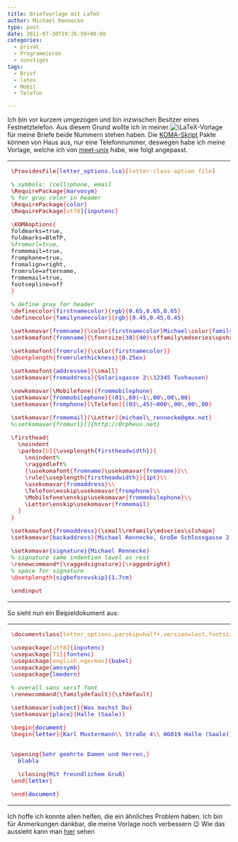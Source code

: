 ```yaml
---
title: Briefvorlage mit LaTeX
author: Michael Rennecke
type: post
date: 2011-07-30T19:26:59+00:00
categories:
  - privat
  - Programmieren
  - sonstiges
tags:
  - Brief
  - latex
  - Mobil
  - Telefon

---
```

Ich bin vor kurzem umgezogen und bin inzwischen Besitzer eines Festnetztelefon. Aus diesem Grund wollte ich in meiner <img src='http://s0.wp.com/latex.php?latex=%5CLaTeX&#038;bg=ffffff&#038;fg=000000&#038;s=0' alt='\LaTeX' title='\LaTeX' class='latex' />-Vorlage für meine Briefe beide Nummern stehen haben. Die [KOMA-Skript][1] Pakte können von Haus aus, nur eine Telefonnummer, deswegen habe ich meine Vorlage, welche ich von [meet-unix][2] habe, wie folgt angepasst. 

<div class="wp_syntax">
  <table>
    <tr>
      <td class="code">
        <pre class="latex" style="font-family:monospace;"><span style="color: #800000; font-weight: normal;">\ProvidesFile</span><span style="color: #E02020; ">{</span><span style="color: #2020C0; font-weight: normal;">letter_options.lco</span><span style="color: #E02020; ">}[</span><span style="color: #C08020; font-weight: normal;">letter-class-option file</span><span style="color: #E02020; ">]</span>
&nbsp;
<span style="color: #2C922C; font-style: italic;">% symbols: (cell)phone, email</span>
<span style="color: #800000; font-weight: normal;">\RequirePackage</span><span style="color: #E02020; ">{</span><span style="color: #2020C0; font-weight: normal;">marvosym</span><span style="color: #E02020; ">}</span> 
<span style="color: #2C922C; font-style: italic;">% for gray color in header</span>
<span style="color: #800000; font-weight: normal;">\RequirePackage</span><span style="color: #E02020; ">{</span><span style="color: #2020C0; font-weight: normal;">color<span style="color: #E02020; ">}</span>
<span style="color: #800000; font-weight: normal;">\RequirePackage</span><span style="color: #E02020; ">[</span><span style="color: #C08020; font-weight: normal;">utf8</span>]{inputenc</span><span style="color: #E02020; ">}</span>
&nbsp;
<span style="color: #E02020; ">\</span><span style="color: #800000;">KOMAoptions</span><span style="color: #E02020; ">{</span>
foldmarks=true,
foldmarks=BlmTP,
<span style="color: #2C922C; font-style: italic;">%fromurl=true,</span>
fromemail=true,
fromphone=true,
fromalign=right,
fromrule=aftername,
fromemail=true,
footsepline=off
<span style="color: #E02020; ">}</span>
&nbsp;
<span style="color: #2C922C; font-style: italic;">% define gray for header</span>
<span style="color: #E02020; ">\</span><span style="color: #800000;">definecolor</span><span style="color: #E02020; ">{</span><span style="color: #2020C0; font-weight: normal;">firstnamecolor<span style="color: #E02020; ">}{</span>rgb<span style="color: #E02020; ">}{</span>0.65,0.65,0.65<span style="color: #E02020; ">}</span>
<span style="color: #E02020; ">\</span><span style="color: #800000;">definecolor</span><span style="color: #E02020; ">{</span>familynamecolor<span style="color: #E02020; ">}{</span>rgb<span style="color: #E02020; ">}{</span>0.45,0.45,0.45<span style="color: #E02020; ">}</span>
&nbsp;
<span style="color: #800000; font-weight: normal;">\setkomavar</span><span style="color: #E02020; ">{</span>fromname<span style="color: #E02020; ">}{\</span><span style="color: #800000;">color</span><span style="color: #E02020; ">{</span>firstnamecolor<span style="color: #E02020; ">}</span>Michael<span style="color: #E02020; ">\</span><span style="color: #800000;">color</span><span style="color: #E02020; ">{</span>familynamecolor<span style="color: #E02020; ">}</span>Rennecke<span style="color: #E02020; ">}</span>
<span style="color: #800000; font-weight: normal;">\setkomafont</span><span style="color: #E02020; ">{</span>fromname<span style="color: #E02020; ">}{</span><span style="color: #800000; font-weight: normal;">\fontsize</span><span style="color: #E02020; ">{</span>38<span style="color: #E02020; ">}{</span>40<span style="color: #E02020; ">}\</span><span style="color: #800000;">sffamily</span><span style="color: #800000; font-weight: normal;">\mdseries</span><span style="color: #800000; font-weight: normal;">\upshape</span><span style="color: #E02020; ">}</span>
&nbsp;
<span style="color: #800000; font-weight: normal;">\setkomafont</span><span style="color: #E02020; ">{</span>fromrule<span style="color: #E02020; ">}{\</span><span style="color: #800000;">color</span><span style="color: #E02020; ">{</span>firstnamecolor<span style="color: #E02020; ">}}</span>
<span style="color: #E00000; font-weight: normal;">\@setplength</span><span style="color: #E02020; ">{</span>fromrulethickness<span style="color: #E02020; ">}{</span>0.25ex<span style="color: #E02020; ">}</span>
&nbsp;
<span style="color: #800000; font-weight: normal;">\setkomafont</span><span style="color: #E02020; ">{</span>addressee<span style="color: #E02020; ">}{</span><span style="color: #800000; font-weight: normal;">\small</span><span style="color: #E02020; ">}</span>
<span style="color: #800000; font-weight: normal;">\setkomavar</span><span style="color: #E02020; ">{</span>fromaddress<span style="color: #E02020; ">}{</span>Solarisgasse 2<span style="color: #E02020; ">\\</span>12345 Tuxhausen<span style="color: #E02020; ">}</span>
&nbsp;
<span style="color: #800000; font-weight: normal;">\newkomavar</span><span style="color: #E02020; ">[</span><span style="color: #C08020; font-weight: normal;"><span style="color: #800000; font-weight: normal;">\Mobilefone</span></span><span style="color: #E02020; ">]{</span>frommobilephone<span style="color: #E02020; ">}</span> 
<span style="color: #800000; font-weight: normal;">\setkomavar</span><span style="color: #E02020; ">{</span>frommobilephone<span style="color: #E02020; ">}{</span>(01<span style="color: #E02020; ">\</span>,60)~1<span style="color: #E02020; ">\</span>,00<span style="color: #E02020; ">\</span>,00<span style="color: #E02020; ">\</span>,00<span style="color: #E02020; ">}</span>
<span style="color: #800000; font-weight: normal;">\setkomavar</span><span style="color: #E02020; ">{</span>fromphone<span style="color: #E02020; ">}[</span><span style="color: #C08020; font-weight: normal;"><span style="color: #800000; font-weight: normal;">\Telefon</span></span><span style="color: #E02020; ">]{</span>(03<span style="color: #E02020; ">\</span>,45)~000<span style="color: #E02020; ">\</span>,00<span style="color: #E02020; ">\</span>,00<span style="color: #E02020; ">\</span>,00<span style="color: #E02020; ">}</span>
&nbsp;
<span style="color: #800000; font-weight: normal;">\setkomavar</span><span style="color: #E02020; ">{</span>fromemail<span style="color: #E02020; ">}[</span><span style="color: #C08020; font-weight: normal;"><span style="color: #800000; font-weight: normal;">\Letter</span></span><span style="color: #E02020; ">]{</span>michael<span style="color: #800000; font-weight: normal;">\_</span>rennecke@gmx.net</span><span style="color: #E02020; ">}</span>
<span style="color: #2C922C; font-style: italic;">%\setkomavar{fromurl}[]{http://0rpheus.net}</span>
&nbsp;
<span style="color: #800000; font-weight: normal;">\firsthead</span><span style="color: #E02020; ">{</span><span style="color: #2020C0; font-weight: normal;">
  <span style="color: #800000; font-weight: normal;">\noindent</span>
  <span style="color: #E02020; ">\</span><span style="color: #800000;">parbox</span><span style="color: #E02020; ">[</span><span style="color: #C08020; font-weight: normal;">b</span><span style="color: #E02020; ">]{</span><span style="color: #800000; font-weight: normal;">\useplength</span>{firstheadwidth}</span><span style="color: #E02020; ">}{</span>
    <span style="color: #800000; font-weight: normal;">\noindent</span><span style="color: #2C922C; font-style: italic;">%</span>
    <span style="color: #E02020; ">\</span><span style="color: #800000;">raggedleft</span><span style="color: #2C922C; font-style: italic;">%</span>
    <span style="color: #E02020; ">{</span><span style="color: #2020C0; font-weight: normal;"><span style="color: #800000; font-weight: normal;">\usekomafont</span><span style="color: #E02020; ">{</span>fromname<span style="color: #E02020; ">}</span><span style="color: #800000; font-weight: normal;">\usekomavar</span><span style="color: #E02020; ">{</span>fromname<span style="color: #E02020; ">}}\\</span>
    <span style="color: #E02020; ">\</span><span style="color: #800000;">rule</span><span style="color: #E02020; ">{</span><span style="color: #800000; font-weight: normal;">\useplength</span><span style="color: #E02020; ">{</span>firstheadwidth<span style="color: #E02020; ">}}{</span>1pt<span style="color: #E02020; ">}\\</span>
    <span style="color: #800000; font-weight: normal;">\usekomavar</span><span style="color: #E02020; ">{</span>fromaddress<span style="color: #E02020; ">}\\</span>
    <span style="color: #800000; font-weight: normal;">\Telefon</span><span style="color: #800000; font-weight: normal;">\enskip</span><span style="color: #800000; font-weight: normal;">\usekomavar</span><span style="color: #E02020; ">{</span>fromphone<span style="color: #E02020; ">}\\</span>
    <span style="color: #800000; font-weight: normal;">\Mobilefone</span><span style="color: #800000; font-weight: normal;">\enskip</span><span style="color: #800000; font-weight: normal;">\usekomavar</span><span style="color: #E02020; ">{</span>frommobilephone<span style="color: #E02020; ">}\\</span>
    <span style="color: #800000; font-weight: normal;">\Letter</span><span style="color: #800000; font-weight: normal;">\enskip</span><span style="color: #800000; font-weight: normal;">\usekomavar</span><span style="color: #E02020; ">{</span>fromemail<span style="color: #E02020; ">}</span>
  <span style="color: #E02020; ">}</span>
<span style="color: #E02020; ">}</span>
&nbsp;
<span style="color: #800000; font-weight: normal;">\setkomafont</span><span style="color: #E02020; ">{</span>fromaddress<span style="color: #E02020; ">}{</span><span style="color: #800000; font-weight: normal;">\small</span><span style="color: #800000; font-weight: normal;">\rmfamily</span><span style="color: #800000; font-weight: normal;">\mdseries</span><span style="color: #800000; font-weight: normal;">\slshape</span><span style="color: #E02020; ">}</span>
<span style="color: #800000; font-weight: normal;">\setkomavar</span><span style="color: #E02020; ">{</span>backaddress<span style="color: #E02020; ">}{</span>Michael Rennecke, Große Schlossgasse 2, 06108 Halle (Saale)<span style="color: #E02020; ">}</span>
&nbsp;
<span style="color: #800000; font-weight: normal;">\setkomavar</span>{signature}{Michael Rennecke</span><span style="color: #E02020; ">}</span>
<span style="color: #2C922C; font-style: italic;">% signature same indention level as rest</span>
<span style="color: #E02020; ">\</span><span style="color: #800000;">renewcommand</span>*<span style="color: #E02020; ">{</span><span style="color: #2020C0; font-weight: normal;"><span style="color: #800000; font-weight: normal;">\raggedsignature</span><span style="color: #E02020; ">}{\</span><span style="color: #800000;">raggedright</span></span><span style="color: #E02020; ">}</span>
<span style="color: #2C922C; font-style: italic;">% space for signature</span>
<span style="color: #E00000; font-weight: normal;">\@setplength</span><span style="color: #E02020; ">{</span><span style="color: #2020C0; font-weight: normal;">sigbeforevskip}{1.7cm</span><span style="color: #E02020; ">}</span>
&nbsp;
<span style="color: #800000; font-weight: normal;">\endinput</span></pre>
      </td>
    </tr>
  </table>
</div>

So sieht nun ein Beipieldokument aus: 

<div class="wp_syntax">
  <table>
    <tr>
      <td class="code">
        <pre class="latex" style="font-family:monospace;"><span style="color: #E02020; ">\</span><span style="color: #800000;">documentclass</span><span style="color: #E02020; ">[</span><span style="color: #C08020; font-weight: normal;">letter_options,parskip=half+,version=last,fontsize=11pt,DIV=11,BCOR=10mm, DIN</span><span style="color: #E02020; ">]{</span><span style="color: #2020C0; font-weight: normal;">scrlttr2<span style="color: #E02020; ">}</span>
&nbsp;
<span style="color: #E02020; ">\</span><span style="color: #800000;">usepackage</span><span style="color: #E02020; ">[</span><span style="color: #C08020; font-weight: normal;">utf8</span><span style="color: #E02020; ">]{</span>inputenc<span style="color: #E02020; ">}</span>
<span style="color: #E02020; ">\</span><span style="color: #800000;">usepackage</span><span style="color: #E02020; ">[</span><span style="color: #C08020; font-weight: normal;">T1</span><span style="color: #E02020; ">]{</span>fontenc<span style="color: #E02020; ">}</span>
<span style="color: #E02020; ">\</span><span style="color: #800000;">usepackage</span><span style="color: #E02020; ">[</span><span style="color: #C08020; font-weight: normal;">english,ngerman</span><span style="color: #E02020; ">]{</span>babel<span style="color: #E02020; ">}</span>
<span style="color: #E02020; ">\</span><span style="color: #800000;">usepackage</span><span style="color: #E02020; ">{</span>amssymb<span style="color: #E02020; ">}</span>
<span style="color: #E02020; ">\</span><span style="color: #800000;">usepackage</span>{lmodern</span><span style="color: #E02020; ">}</span>
&nbsp;
<span style="color: #2C922C; font-style: italic;">% overall sans serif font</span>
<span style="color: #E02020; ">\</span><span style="color: #800000;">renewcommand</span><span style="color: #E02020; ">{</span><span style="color: #2020C0; font-weight: normal;"><span style="color: #800000; font-weight: normal;">\familydefault</span><span style="color: #E02020; ">}{</span><span style="color: #800000; font-weight: normal;">\sfdefault</span><span style="color: #E02020; ">}</span>
&nbsp;
<span style="color: #800000; font-weight: normal;">\setkomavar</span><span style="color: #E02020; ">{</span>subject<span style="color: #E02020; ">}{</span>Was machst Du<span style="color: #E02020; ">}</span>
<span style="color: #800000; font-weight: normal;">\setkomavar</span><span style="color: #E02020; ">{</span>place<span style="color: #E02020; ">}{</span>Halle (Saale)<span style="color: #E02020; ">}</span>
&nbsp;
<span style="color: #C00000; font-weight: normal;">\begin</span><span style="color: #E02020; ">{</span><span style="color: #0000D0; font-weight: normal;">document</span><span style="color: #E02020; ">}</span>
<span style="color: #C00000; font-weight: normal;">\begin</span><span style="color: #E02020; ">{</span><span style="color: #0000D0; font-weight: normal;">letter</span><span style="color: #E02020; ">}{</span>Karl Mustermann<span style="color: #E02020; ">\\</span> Straße 4<span style="color: #E02020; ">\\</span> 06019 Halle (Saale)<span style="color: #E02020; ">}</span>
&nbsp;
&nbsp;
<span style="color: #800000; font-weight: normal;">\opening</span><span style="color: #E02020; ">{</span>Sehr geehrte Damen und Herren,<span style="color: #E02020; ">}</span>
  blabla
&nbsp;
  <span style="color: #800000; font-weight: normal;">\closing</span><span style="color: #E02020; ">{</span>Mit freundlichem Gruß<span style="color: #E02020; ">}</span>
<span style="color: #C00000; font-weight: normal;">\end</span><span style="color: #E02020; ">{</span><span style="color: #0000D0; font-weight: normal;">letter</span><span style="color: #E02020; ">}</span>
&nbsp;
<span style="color: #C00000; font-weight: normal;">\end</span><span style="color: #E02020; ">{</span><span style="color: #0000D0; font-weight: normal;">document</span></span><span style="color: #E02020; ">}</span></pre>
      </td>
    </tr>
  </table>
</div>

Ich hoffe ich konnte allen helfen, die ein ähnliches Problem haben. Ich bin für Anmerkungen dankbar, die meine Vorlage noch verbessern 😉 Wie das aussieht kann man [hier][3] sehen

 [1]: http://developer.berlios.de/projects/koma-script3/
 [2]: http://meet-unix.org/
 [3]: /uploads/test.pdf